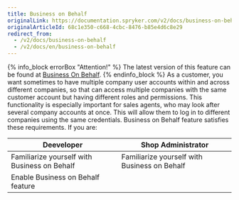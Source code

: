 ```yaml
---
title: Business on Behalf
originalLink: https://documentation.spryker.com/v2/docs/business-on-behalf
originalArticleId: 68c1e350-c668-4cbc-8476-b85e4d6c8e29
redirect_from:
  - /v2/docs/business-on-behalf
  - /v2/docs/en/business-on-behalf
---
```


{% info_block errorBox "Attention!" %}
The latest version of this feature can be found at [Business On Behalf](/docs/scos/user/features/{{page.version}}/company-account-management/business-on-behalf/business-on-behalf.html).
{% endinfo_block %}
As a customer, you want sometimes to have multiple company user accounts within and across different companies, so that can access multiple companies with the same customer account but having different roles and permissions.
This functionality is especially important for sales agents, who may look after several company accounts at once. This will allow them to log in to different companies using the same credentials. Business on Behalf feature satisfies these requirements.
If you are:

| Deeveloper | Shop Administrator |
| --- | --- |
| Familiarize yourself with Business on Behalf | Familiarize yourself with Business on Behalf |
| Enable Business on Behalf feature	 |  |


